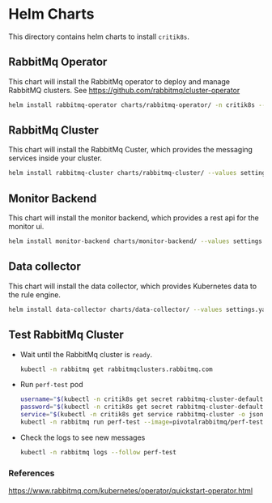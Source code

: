 # Helm Charts

This directory contains helm charts to install `critik8s`.

## RabbitMq Operator

This chart will install the RabbitMq operator to deploy and manage RabbitMQ clusters. See <https://github.com/rabbitmq/cluster-operator>

  ```bash
  helm install rabbitmq-operator charts/rabbitmq-operator/ -n critik8s --create-namespace
  ```

## RabbitMq Cluster

This chart will install the RabbitMq Custer, which provides the messaging services inside your cluster.

  ```bash
  helm install rabbitmq-cluster charts/rabbitmq-cluster/ --values settings.yaml -n critik8s --create-namespace
  ```

## Monitor Backend

This chart will install the monitor backend, which provides a rest api for the monitor ui.

  ```bash
  helm install monitor-backend charts/monitor-backend/ --values settings.yaml -n critik8s
  ```

## Data collector

This chart will install the data collector, which provides Kubernetes data to the rule engine.

  ```bash
  helm install data-collector charts/data-collector/ --values settings.yaml -n critik8s
  ```

## Test RabbitMq Cluster

- Wait until the RabbitMq cluster is `ready`.

  ```bash
  kubectl -n rabbitmq get rabbitmqclusters.rabbitmq.com
  ```

- Run `perf-test` pod

    ```bash
    username="$(kubectl -n critik8s get secret rabbitmq-cluster-default-user -o jsonpath='{.data.username}' | base64 --decode)"
    password="$(kubectl -n critik8s get secret rabbitmq-cluster-default-user -o jsonpath='{.data.password}' | base64 --decode)"
    service="$(kubectl -n critik8s get service rabbitmq-cluster -o jsonpath='{.spec.clusterIP}')"
    kubectl -n rabbitmq run perf-test --image=pivotalrabbitmq/perf-test -- --uri amqp://$username:$password@$service
    ```

- Check the logs to see new messages

    ```bash
    kubectl -n rabbitmq logs --follow perf-test
    ```

### References

<https://www.rabbitmq.com/kubernetes/operator/quickstart-operator.html>
